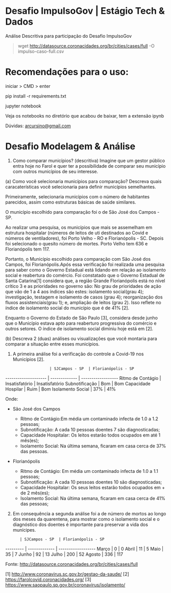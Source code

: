 # Desafio ImpulsoGov | Estágio Tech & Dados

Análise Descritiva para participação do Desafio ImpulsoGov

> wget http://datasource.coronacidades.org/br/cities/cases/full -O impulso-caso-full.csv

# Recomendações para o uso:

iniciar > CMD > enter

pip install -r requirements.txt

jupyter notebook

Veja os notebooks no diretório que acabou de baixar, tem a extensão ipynb

Dúvidas: arcursino@gmail.com

# Desafio Modelagem & Análise

1. Como comparar municípios? (descritiva)
Imagine que um gestor público entra hoje no Farol e quer ter a possibilidade de comparar seu município com outros municípios de seu interesse. 

(a) Como você selecionaria municípios para comparação? Descreva quais caracaterísticas você selecionaria para definir municípios semelhantes. 

Primeiramente, selecionaria municípios com o número de habitantes parecidos, assim como estruturas básicas de saúde similares. 

O município escolhido para comparação foi o de São José dos Campos - SP.

Ao realizar uma pesquisa, os municípios que mais se assemelham em estrutura hospitalar (números de leitos de uti destinados ao Covid e números de ventiladores), foi Porto Velho - RO e Florianópolis - SC. 
Depois foi selecionado o quesito número de mortes. Porto Velho tem 636 e Florianópolis tem 117.

Portanto, o Município escolhido para comparação com São José dos Campos, foi Florianópolis.Após essa verificação foi realizada uma pesquisa para saber como o Governo Estadual está lidando em relação ao isolamento social e reabertura do comércio. Foi constatado que o Governo Estadual de Santa Catarina[1] considera que, a região Grande Florianópolis está no nível crítico 3 e as prioridades no governo são: No grau de prioridades de ação que vão de 1 a 4 aos índices são estes: isolamento social(grau 4); investigação, testagem e isolamento de casos (grau 4); reorganização dos fluxos assistenciais(grau 1); e, ampliação de leitos (grau 2). 
Isso reflete no índice de isolamento social do município que é de 41% [2].

Enquanto o Governo do Estado de São Paulo [3], considera desde junho que o Município estava apto para reaberturo progressiva do comércio e outros setores. O índice de isolamento social diminiu hoje está em [2].

(b) Descreva 2 (duas) análises ou visualizações que você montaria para comparar a situação entre esses municípios. 

1. A primeira análise foi a verificação do controle a Covid-19 nos Municípios [2].

                       | SJCampos - SP  | Florianópolis - SP
--------------------   | -------------  | ------------------
Ritmo de Contágio      | Insatisfatório | Insatisfatório
Subnotificação         | Bom            | Bom
Capacidade Hospilar    | Ruim           | Bom
Isolamento Social      | 37%            | 41%

Onde:
 - São José dos Campos  
    - Ritmo de Contágio:Em média um contaminado infecta de 1.0 a 1.2 pessoas;
    - Subnotificação: A cada 10 pessoas doentes 7 são diagnosticadas;
    - Capacidade Hospitalar: Os leitos estarão todos ocupados em até 1 mês(es);
    - Isolamento Social: Na última semana, ficaram em casa cerca de 37% das pessoas.

 - Florianópolis
    - Ritmo de Contágio: Em média um contaminado infecta de 1.0 a 1.1 pessoas;
    - Subnotificação: A cada 10 pessoas doentes 10 são diagnosticadas;
    - Capacidade Hospitalar: Os seus leitos estarão todos ocupados em + de 2 mês(es);
    - Isolamento Social: Na última semana, ficaram em casa cerca de 41% das pessoas;


2. Em consequência a segunda análise foi a de número de mortos ao longo dos meses da quarentena, para mostrar como o isolamento social e o diagnóstico dos doentes é importante para preservar a vida dos munícipes.

          | SJCampos - SP  | Florianópolis - SP
--------- | -------------  | ------------------
Março     | 0              | 0 
Abril     | 11             | 5
Maio      | 35             | 7
Junho     | 92             | 13
Julho     | 200            | 52
Agosto    | 336            | 117

Fonte: http://datasource.coronacidades.org/br/cities/cases/full




[1] http://www.coronavirus.sc.gov.br/gestao-da-saude/ 
[2] https://farolcovid.coronacidades.org/
[3] https://www.saopaulo.sp.gov.br/coronavirus/isolamento/
